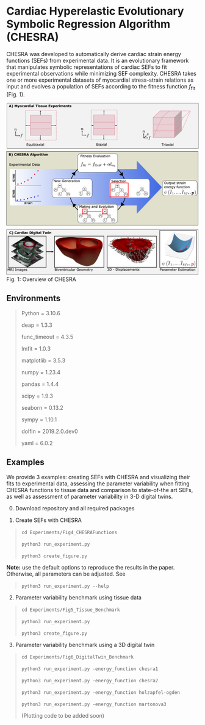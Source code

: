 # Cardiac Hyperelastic Evolutionary Symbolic Regression Algorithm (CHESRA)

CHESRA was developed to automatically derive cardiac strain energy functions (SEFs) from experimental data. 
It is an evolutionary framework that manipulates symbolic representations of cardiac SEFs to fit experimental 
observations while minimizing SEF complexity. CHESRA takes one or more experimental 
datasets of myocardial stress-strain relations as input and evolves a population 
of SEFs according to the fitness function $f_\text{fit}$ (Fig. 1).

![workflow.png](Figures/workflow.png)
Fig. 1: Overview of CHESRA

## Environments

>Python = 3.10.6
> 
>deap = 1.3.3
> 
>func_timeout = 4.3.5
>
>lmfit = 1.0.3
> 
>matplotlib = 3.5.3
>
>numpy = 1.23.4
>
>pandas = 1.4.4
> 
>scipy = 1.9.3
> 
>seaborn = 0.13.2
> 
>sympy = 1.10.1
>
>dolfin = 2019.2.0.dev0
>
>yaml = 6.0.2


## Examples

We provide 3 examples: creating SEFs with CHESRA and visualizing their fits to experimental data, assessing the parameter 
variability when fitting CHESRA functions to tissue data and comparison to state-of-the art SEFs, as well as assessment 
of parameter variability in 3-D digital twins. 

0. Download repository and all required packages

2. Create SEFs with CHESRA

>`cd Experiments/Fig4_CHESRAFunctions`
> 
>`python3 run_experiment.py`
> 
>`python3 create_figure.py`
> 
**Note:** use the default options to reproduce the results in the paper. Otherwise, all parameters can be adjusted. See

>`python3 run_experiment.py --help`


2. Parameter variability benchmark using tissue data
>`cd Experiments/Fig5_Tissue_Benchmark`
> 
>`python3 run_experiment.py`
> 
>`python3 create_figure.py`

3. Parameter variability benchmark using a 3D digital twin

>`cd Experiments/Fig6_DigitalTwin_Benchmark`
> 
>`python3 run_experiment.py -energy_function chesra1`
> 
>`python3 run_experiment.py -energy_function chesra2`
> 
>`python3 run_experiment.py -energy_function holzapfel-ogden`
> 
>`python3 run_experiment.py -energy_function martonova3`
> 
> (Plotting code to be added soon)

